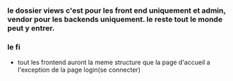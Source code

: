  ### le dossier views c'est pour les front end uniquement et admin, vendor  pour les backends uniquement. le reste tout le monde peut y entrer.

 ### le fi
 * tout les frontend auront la meme structure que la page d'accueil a l'exception de la page login(se connecter) 
